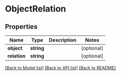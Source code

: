 # ObjectRelation

## Properties
Name | Type | Description | Notes
------------ | ------------- | ------------- | -------------
**object** | **string** |  | [optional] 
**relation** | **string** |  | [optional] 

[[Back to Model list]](../../README.md#documentation-for-models) [[Back to API list]](../../README.md#documentation-for-api-endpoints) [[Back to README]](../../README.md)

